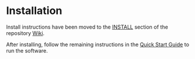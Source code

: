 # Installation

Install instructions have been moved to the [INSTALL](https://github.com/Chia-Network/heather-blockchain/wiki/INSTALL) section of the repository [Wiki](https://github.com/Chia-Network/heather-blockchain/wiki).

After installing, follow the remaining instructions in the
[Quick Start Guide](https://github.com/Chia-Network/heather-blockchain/wiki/Quick-Start-Guide)
to run the software.

